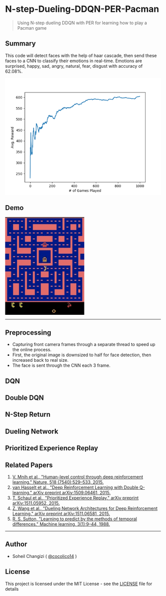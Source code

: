 # N-step-Dueling-DDQN-PER-Pacman
> Using N-step dueling DDQN with PER for learning how to play a Pacman game

## Summary

This code will detect faces with the help of haar cascade, then send these faces to a CNN to classify their emotions in real-time. Emotions are surprised, happy, sad, angry, natural, fear, disgust with accuracy of 62.08%.

<img src="./Figure_1.png" align="middle">

## Demo

<img src="./overview.gif" width="256" align="middle">

<hr />

## Preprocessing

  - Capturing front camera frames through a separate thread to speed up the online process.
  - First, the original image is downsized to half for face detection, then increased back to real size.
  - The face is sent through the CNN each 3 frame.

## DQN


## Double DQN


## N-Step Return


## Dueling Network

## Prioritized Experience Replay


## Related Papers

01. [V. Mnih et al., "Human-level control through deep reinforcement learning." Nature, 518
(7540):529–533, 2015.](https://storage.googleapis.com/deepmind-media/dqn/DQNNaturePaper.pdf)
02. [van Hasselt et al., "Deep Reinforcement Learning with Double Q-learning." arXiv preprint arXiv:1509.06461, 2015.](https://arxiv.org/pdf/1509.06461.pdf)
03. [T. Schaul et al., "Prioritized Experience Replay." arXiv preprint arXiv:1511.05952, 2015.](https://arxiv.org/pdf/1511.05952.pdf)
04. [Z. Wang et al., "Dueling Network Architectures for Deep Reinforcement Learning." arXiv preprint arXiv:1511.06581, 2015.](https://arxiv.org/pdf/1511.06581.pdf)
05. [R. S. Sutton, "Learning to predict by the methods of temporal differences." Machine learning, 3(1):9–44, 1988.](http://incompleteideas.net/papers/sutton-88-with-erratum.pdf)

<hr />

## Author

  - Soheil Changizi ( [@cocolico14](https://github.com/cocolico14) )


## License

This project is licensed under the MIT License - see the [LICENSE](./LICENSE) file for details


